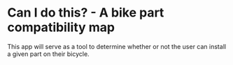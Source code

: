 # Can I do this? - A bike part compatibility map
This app will serve as a tool to determine whether or not the user can install a given part on their bicycle. 
